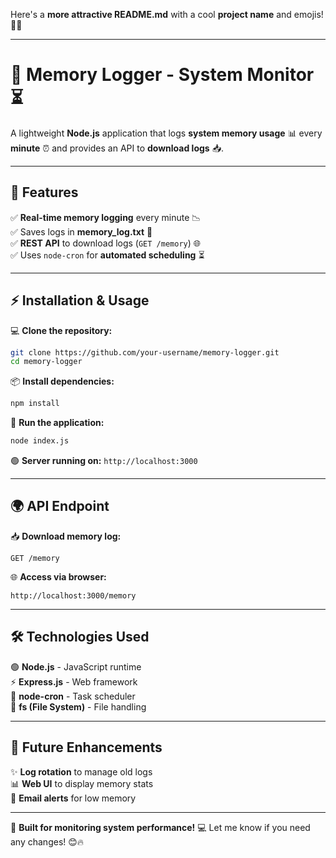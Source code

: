 Here's a **more attractive README.md** with a cool **project name** and emojis! 🚀🔥  

---

# 🧠 **Memory Logger - System Monitor** ⏳  

A lightweight **Node.js** application that logs **system memory usage** 📊 every **minute** ⏰ and provides an API to **download logs** 📥.  

---

## 🎯 **Features**  
✅ **Real-time memory logging** every minute 📉  
✅ Saves logs in **memory_log.txt** 📜  
✅ **REST API** to download logs (`GET /memory`) 🌐  
✅ Uses `node-cron` for **automated scheduling** ⏳  

---

## ⚡ **Installation & Usage**  

💻 **Clone the repository:**  
```sh
git clone https://github.com/your-username/memory-logger.git  
cd memory-logger  
```

📦 **Install dependencies:**  
```sh
npm install  
```

🚀 **Run the application:**  
```sh
node index.js  
```
🟢 **Server running on:** `http://localhost:3000`  

---

## 🌍 **API Endpoint**  
📥 **Download memory log:**  
```
GET /memory
```
🌐 **Access via browser:**  
```
http://localhost:3000/memory
```

---

## 🛠️ **Technologies Used**  
🟢 **Node.js** - JavaScript runtime  
⚡ **Express.js** - Web framework  
📅 **node-cron** - Task scheduler  
📂 **fs (File System)** - File handling  

---

## 🚀 **Future Enhancements**  
✨ **Log rotation** to manage old logs  
📊 **Web UI** to display memory stats  
📩 **Email alerts** for low memory  

---

🚀 **Built for monitoring system performance!** 💻 Let me know if you need any changes! 😊🔥  
